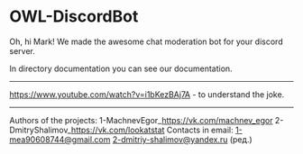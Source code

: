 # OWL-DiscordBot
Oh, hi Mark! We made the awesome chat moderation bot for your discord server. 
 
In directory documentation you can see our documentation. 

_______________________ 
https://www.youtube.com/watch?v=i1bKezBAj7A - to understand the joke. 
_______________________
Authors of the projects: 
1-MachnevEgor_https://vk.com/machnev_egor 
2-DmitryShalimov_https://vk.com/lookatstat 
Contacts in email: 
1-mea90608744@gmail.com 
2-dmitriy-shalimov@yandex.ru (ред.)
